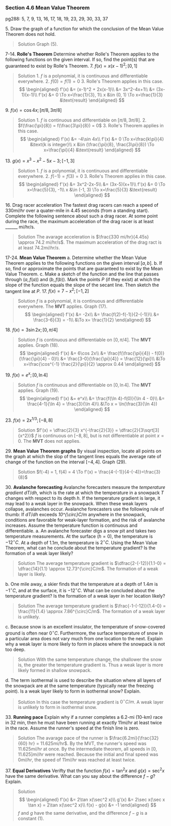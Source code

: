 ### Section 4.6 Mean Value Theorem
pg288: 5, 7, 9, 13, 16, 17, 18, 19, 23, 29, 30, 33, 37

5\. Draw the graph of a function for which the conclusion of the Mean Value Theorem does not hold.
>Solution
Graph (5).

7-14\. **Rolle's Theorem** Determine whether Rolle's Theorem applies to the following functions on the given interval. If so, find the point(s) that are guaranteed to exist by Rolle's Theorem.
7\. $f(x) = x(x-1)^2; [0, 1]$
>Solution
1\. $f$ is a polynomial, it is continuous and differentiable everywhere.
2\. $f(0) = f(1) = 0$
3\. Rolle's Theorem applies in this case.
$$
\begin{aligned}
f'(x) &= (x-1)^2 + 2x(x-1)\\
&= 3x^2-4x+1\\
&= (3x-1)(x-1)\\
f'(x) &= 0 \To x=\frac{1}{3}, 1\\
x &\in (0, 1) \To x=\frac{1}{3} &\text{result}
\end{aligned}
$$

9\. $f(x)=\cos 4x; [\pi/8, 3\pi/8]$
>Solution
1\. $f$ is continuous and differentiable on $[\pi/8, 3\pi/8]$.
2\. $f(\frac{\pi}{8}) = f(\frac{3\pi}{8}) = 0$
3\. Rolle's Theorem applies in this case.
$$
\begin{aligned}
f'(x) &= -4\sin 4x\\
f'(x) &= 0 \To x=\frac{k\pi}{4} &\text{k is integer}\\
x &\in (\frac{\pi}{8}, \frac{3\pi}{8}) \To x=\frac{\pi}{4} &\text{result}
\end{aligned}
$$

<!-- pagebreak -->
13\. $g(x)=x^3-x^2-5x-3;[-1, 3]$
>Solution
1\. $f$ is a polynomial, it is continuous and differentiable everywhere.
2\. $f(-1) = f(3) = 0$
3\. Rolle's Theorem applies in this case.
$$
\begin{aligned}
f'(x) &= 3x^2-2x-5\\
&= (3x-5)(x+1)\\
f'(x) &= 0 \To x=\frac{5}{3}, -1\\
x &\in (-1, 3) \To x=\frac{5}{3} &\text{result}
\end{aligned}
$$

16\. Drag racer acceleration The fastest drag racers can reach a speed of $330 mi/hr$ over a quater-mile in $4.45$ seconds (from a standing start). Complete the following sentence about such a drag racer. At some point during the race, the maximum acceleration of the drag racer is at least ______ mi/hr/s.
>Solution
The avarage acceleration is $\frac{330 mi/hr}{4.45s} \approx 74.2 mi/hr/s$. The maximum acceleration of the drag ract is at least $74.2 mi/hr/s$.

17-24\. **Mean Value Theorem**
a. Determine whether the Mean Value Theorem applies to the following functions on the given interval $[a, b]$.
b. If so, find or approximate the points that are guaranteed to exist by the Mean Value Theorem.
c. Make a sketch of the function and the line that passes through $(a, f(a))$ and $(b, f(b))$. Mark the points $P$ (if they exist) at which the slope of the function equals the slope of the secant line. Then sketch the tangent line at $P$.
17\. $f(x)=7-x^2;[-1, 2]$
>Solution
$f$ is a polynomial, it is continuous and differentiable everywhere. The **MVT** applies. Graph (17).
$$
\begin{aligned}
f'(x) &= -2x\\
&= \frac{f(2)-f(-1)}{2-(-1)}\\
&= \frac{3-6}{3} = -1\\
&\To x= \frac{1}{2}
\end{aligned}
$$

<!-- pagebreak -->
18\. $f(x)=3\sin 2x;[0, \pi/4]$
>Solution
$f$ is continuous and differentiable on $[0, \pi/4]$. The **MVT** applies. Graph (18).
$$
\begin{aligned}
f'(x) &= 6\cos 2x\\
&= \frac{f(\frac{\pi}{4}) - f(0)}{\frac{\pi}{4} - 0}\\
&= \frac{3-0}{\frac{\pi}{4}} = \frac{12}{\pi}\\
&\To x=\frac{\cos^{-1} \frac{2}{\pi}}{2} \approx 0.44
\end{aligned}
$$

19\. $f(x)=e^x;[0, \ln 4]$
>Solution
$f$ is continuous and differentiable on $[0, \ln 4]$. The **MVT** applies. Graph (19).
$$
\begin{aligned}
f'(x) &= e^x\\
&= \frac{f(\ln 4)-f(0)}{\ln 4 - 0}\\
&= \frac{4-1}{\ln 4} = \frac{3}{\ln 4}\\
&\To x = \ln(\frac{3}{\ln 4})
\end{aligned}
$$

23\. $f(x)=2x^{1/3}; [-8, 8]$
>Solution
$f'(x) = \dfrac{2}{3} x^{-\frac{2}{3}} = \dfrac{2}{3\sqrt[3]{x^2}}$
$f$ is continuous on $[-8, 8]$, but is not differentiable at point $x=0$. The **MVT** does not applies.

29\. **Mean Value Theorem graphs** By visual inspection, locate all points on the graph at which the slop of the tangent lines equals the average rate of change of the function on the interval $[-4, 4]$. Graph (29).
>Solution
$f(-4) = 1, f(4) = 4 \To f'(x) = \frac{4-(-1)}{4-(-4)}=\frac{3}{8}$

30\. **Avalanche forecasting** Avalanche forecasters measure the *temperature gradient* $dT/dh$, which is the rate at which the temperature in a snowpack *T* changes with respect to its depth *h*. If the temperature gradient is large, it may lead to a weak layer in the snowpack. When these weak layers collapse, avalanches occur. Avalanche forecasters use the following rule of thumb: If $dT/dh$ exceeds *10^{\circ}C/m* anywhere in the snowpack, conditions are favorable for weak-layer formation, and the risk of avalanche increases. Assume the temperature function is continuous and differentiable.
a. An avalanche forecaster digs a snow pit and takes two temperature measurements. At the surface $(h = 0)$, the temperature is $-12^{\circ}C$. At a depth of $1.1 m$, the temperature is $2^{\circ}C$. Using the Mean Value Theorem, what can he conclude about the temperature gradient? Is the formation of a weak layer likely?
>Solution
The average temperature gradient is $\dfrac{2-(-12)}{1.1-0} = \dfrac{14}{1.1} \approx 12.73^{\circ}C/m$. The formation of a weak layer is likely.

b. One mile away, a skier finds that the temperature at a depth of $1.4 m$ is $-1^{\circ}C$, and at the surface, it is $-12^{\circ}C$. What can be concluded about the temperature gradient? Is the formation of a weak layer in her location likely?
>Solution
The average temperature gradient is $\frac{-1-(-12)}{1.4-0} = \frac{11}{1.4} \approx 7.86^{\circ}C/m$. The formation of a weak layer is unlikely.

c. Because snow is an excellent insulator, the temperature of snow-covered ground is often near $0^{\circ}C$. Furthermore, the surface temperature of snow in a particular area does not vary much from one location to the next. Explain why a weak layer is more likely to form in places where the snowpack is not too deep.
>Solution
With the same temperature change, the shallower the snow is, the greater the temperature gradient is. Thus a weak layer is more likely formed in shallow snowpack.

d. The term isothermal is used to describe the situation where all layers of the snowpack are at the same temperature (typically near the freezing point). Is a weak layer likely to form in isothermal snow? Explain.
>Solution
In this case the temperature gradient is $0^{\circ}C/m$. A weak layer is unlikely to form in isothermal snow.

33\. **Running pace** Explain why if a runner completes a 6.2-mi (10-km) race in 32 min, then he must have been running at exactly 11mi/hr at least twice in the race. Assume the runner's speed at the finish line is zero.
>Solution
The avarage pace of the runner is $\frac{6.2mi}{\frac{32}{60} hr} = 11.625mi/hr$. By the MVT, the runner's speed was $11.625mi/hr$ at once. By the intermediate theorem, all speeds in $[0, 11.625] mi/hr$ were reached. Because the initial and final speed was $0mi/hr$, the speed of $11mi/hr$ was reached at least twice.

37\. **Equal Derivatives** Verifty that the function $f(x) = \tan^2 x$ and $g(x) = \sec^2 x$ have the same derivative. What can you say about the difference $f-g$? Explain.
>Solution
$$
\begin{aligned}
f'(x) &= 2\tan x(\sec^2 x)\\
g'(x) &= 2\sec x(\sec x \tan x) = 2\tan x(\sec^2 x)\\
f(x) - g(x) &= -1
\end{aligned}
$$
$f$ and $g$ have the same derivative, and the difference $f-g$ is a constant ($1$).
